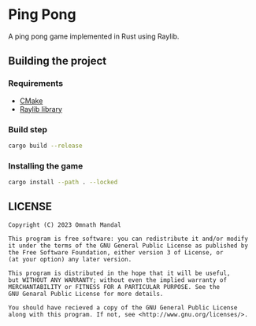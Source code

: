 # Ping Pong

A ping pong game implemented in Rust using Raylib.

## Building the project

### Requirements

- [CMake](https://cmake.org/)
- [Raylib library](https://www.raylib.com/)

### Build step

```sh
cargo build --release
```

### Installing the game

```sh
cargo install --path . --locked
```

## LICENSE

```
Copyright (C) 2023 Omnath Mandal

This program is free software: you can redistribute it and/or modify
it under the terms of the GNU General Public License as published by
the Free Software Foundation, either version 3 of License, or
(at your option) any later version.

This program is distributed in the hope that it will be useful,
but WITHOUT ANY WARRANTY; without even the implied warranty of
MERCHANTABILITY or FITNESS FOR A PARTICULAR PURPOSE. See the
GNU Genaral Public License for more details.

You should have recieved a copy of the GNU General Public License
along with this program. If not, see <http://www.gnu.org/licenses/>.
```
